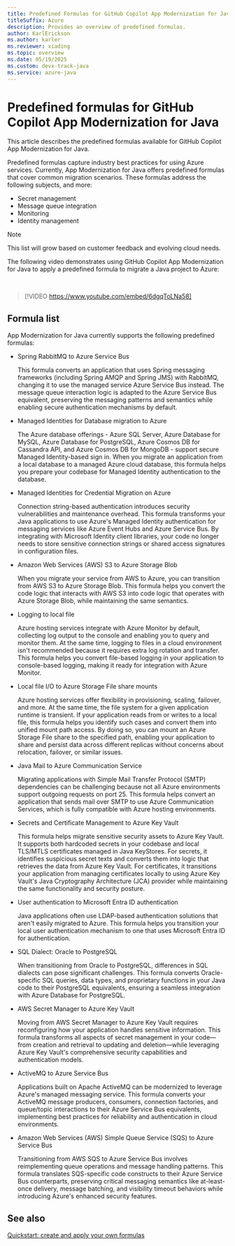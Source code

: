 ```yaml
---
title: Predefined Formulas for GitHub Copilot App Modernization for Java
titleSuffix: Azure
description: Provides an overview of predefined formulas.
author: KarlErickson
ms.author: karler
ms.reviewer: xiading
ms.topic: overview
ms.date: 05/19/2025
ms.custom: devx-track-java
ms.service: azure-java
---
```


# Predefined formulas for GitHub Copilot App Modernization for Java

This article describes the predefined formulas available for GitHub Copilot App Modernization for Java.

Predefined formulas capture industry best practices for using Azure services. Currently, App Modernization for Java offers predefined formulas that cover common migration scenarios. These formulas address the following subjects, and more:

- Secret management
- Message queue integration
- Monitoring
- Identity management

> [!NOTE]
> This list will grow based on customer feedback and evolving cloud needs.

The following video demonstrates using GitHub Copilot App Modernization for Java to apply a predefined formula to migrate a Java project to Azure:

<br>

> [!VIDEO https://www.youtube.com/embed/6dgqToLNa58]

## Formula list

App Modernization for Java currently supports the following predefined formulas:

- Spring RabbitMQ to Azure Service Bus

  This formula converts an application that uses Spring messaging frameworks (including Spring AMQP and Spring JMS) with RabbitMQ, changing it to use the managed service Azure Service Bus instead. The message queue interaction logic is adapted to the Azure Service Bus equivalent, preserving the messaging patterns and semantics while enabling secure authentication mechanisms by default.

- Managed Identities for Database migration to Azure

  The Azure database offerings - Azure SQL Server, Azure Database for MySQL, Azure Database for PostgreSQL, Azure Cosmos DB for Cassandra API, and Azure Cosmos DB for MongoDB - support secure Managed Identity-based sign in. When you migrate an application from a local database to a managed Azure cloud database, this formula helps you prepare your codebase for Managed Identity authentication to the database.

- Managed Identities for Credential Migration on Azure

  Connection string-based authentication introduces security vulnerabilities and maintenance overhead. This formula transforms your Java applications to use Azure's Managed Identity authentication for messaging services like Azure Event Hubs and Azure Service Bus. By integrating with Microsoft Identity client libraries, your code no longer needs to store sensitive connection strings or shared access signatures in configuration files.

- Amazon Web Services (AWS) S3 to Azure Storage Blob

  When you migrate your service from AWS to Azure, you can transition from AWS S3 to Azure Storage Blob. This formula helps you convert the code logic that interacts with AWS S3 into code logic that operates with Azure Storage Blob, while maintaining the same semantics.

- Logging to local file

  Azure hosting services integrate with Azure Monitor by default, collecting log output to the console and enabling you to query and monitor them. At the same time, logging to files in a cloud environment isn't recommended because it requires extra log rotation and transfer. This formula helps you convert file-based logging in your application to console-based logging, making it ready for integration with Azure Monitor.

- Local file I/O to Azure Storage File share mounts

  Azure hosting services offer flexibility in provisioning, scaling, failover, and more. At the same time, the file system for a given application runtime is transient. If your application reads from or writes to a local file, this formula helps you identify such cases and convert them into unified mount path access. By doing so, you can mount an Azure Storage File share to the specified path, enabling your application to share and persist data across different replicas without concerns about relocation, failover, or similar issues.

- Java Mail to Azure Communication Service

  Migrating applications with Simple Mail Transfer Protocol (SMTP) dependencies can be challenging because not all Azure environments support outgoing requests on port 25. This formula helps convert an application that sends mail over SMTP to use Azure Communication Services, which is fully compatible with Azure hosting environments.

- Secrets and Certificate Management to Azure Key Vault

  This formula helps migrate sensitive security assets to Azure Key Vault. It supports both hardcoded secrets in your codebase and local TLS/MTLS certificates managed in Java KeyStores. For secrets, it identifies suspicious secret texts and converts them into logic that retrieves the data from Azure Key Vault. For certificates, it transitions your application from managing certificates locally to using Azure Key Vault's Java Cryptography Architecture (JCA) provider while maintaining the same functionality and security posture.

- User authentication to Microsoft Entra ID authentication

  Java applications often use LDAP-based authentication solutions that aren't easily migrated to Azure. This formula helps you transition your local user authentication mechanism to one that uses Microsoft Entra ID for authentication.

- SQL Dialect: Oracle to PostgreSQL

  When transitioning from Oracle to PostgreSQL, differences in SQL dialects can pose significant challenges. This formula converts Oracle-specific SQL queries, data types, and proprietary functions in your Java code to their PostgreSQL equivalents, ensuring a seamless integration with Azure Database for PostgreSQL.

- AWS Secret Manager to Azure Key Vault

  Moving from AWS Secret Manager to Azure Key Vault requires reconfiguring how your application handles sensitive information. This formula transforms all aspects of secret management in your code—from creation and retrieval to updating and deletion—while leveraging Azure Key Vault's comprehensive security capabilities and authentication models.

- ActiveMQ to Azure Service Bus

  Applications built on Apache ActiveMQ can be modernized to leverage Azure's managed messaging service. This formula converts your ActiveMQ message producers, consumers, connection factories, and queue/topic interactions to their Azure Service Bus equivalents, implementing best practices for reliability and authentication in cloud environments.

- Amazon Web Services (AWS) Simple Queue Service (SQS) to Azure Service Bus

  Transitioning from AWS SQS to Azure Service Bus involves reimplementing queue operations and message handling patterns. This formula translates SQS-specific code constructs to their Azure Service Bus counterparts, preserving critical messaging semantics like at-least-once delivery, message batching, and visibility timeout behaviors while introducing Azure's enhanced security features.

## See also

[Quickstart: create and apply your own formulas](migrate-github-copilot-app-modernization-for-java-quickstart-create-and-apply-your-own-formula.md)
